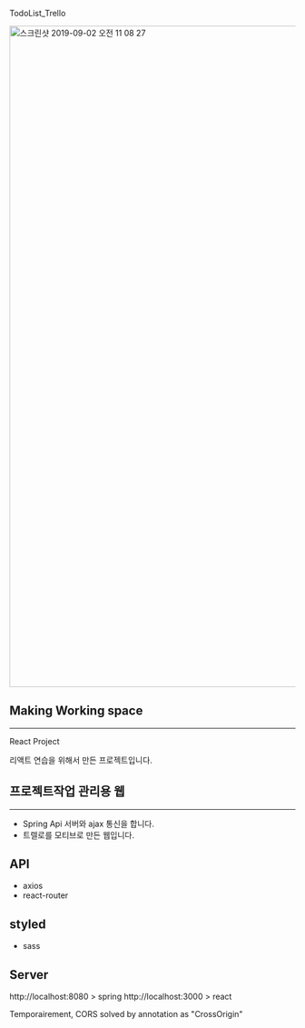 TodoList_Trello

<img width="1164" alt="스크린샷 2019-09-02 오전 11 08 27" src="https://user-images.githubusercontent.com/24587071/64089519-5e6a2280-cd81-11e9-8b08-bc38d64408a6.png">

## Making Working space
<hr>

React Project 

리액트 연습을 위해서 만든 프로젝트입니다.
 
## 프로젝트작업 관리용 웹 
<hr>

- Spring Api 서버와 ajax 통신을 합니다. 
- 트렐로를 모티브로 만든 웹입니다.

## API

- axios
- react-router


## styled

- sass

## Server

http://localhost:8080 > spring 
http://localhost:3000 > react 


Temporairement, CORS solved by annotation as "CrossOrigin"
